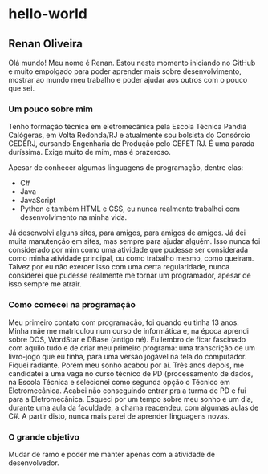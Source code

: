 # hello-world

## Renan Oliveira

Olá mundo! Meu nome é Renan.
Estou neste momento iniciando no GitHub e muito empolgado para poder aprender mais sobre desenvolvimento, mostrar ao mundo meu trabalho e poder ajudar aos outros com o pouco que sei.

### Um pouco sobre mim

Tenho formação técnica em eletromecânica pela Escola Técnica Pandiá Calógeras, em Volta Redonda/RJ e atualmente sou bolsista do Consórcio CEDERJ, cursando Engenharia de Produção pelo CEFET RJ. É uma parada duríssima. Exige muito de mim, mas é prazeroso.

Apesar de conhecer algumas linguagens de programação, dentre elas:
- C#
- Java
- JavaScript
- Python
e também HTML e CSS, eu nunca realmente trabalhei com desenvolvimento na minha vida.

Já desenvolvi alguns sites, para amigos, para amigos de amigos. Já dei muita manutenção em sites, mas sempre para ajudar alguém. Isso nunca foi considerado por mim como uma atividade que pudesse ser considerada como minha atividade principal, ou como trabalho mesmo, como queiram.
Talvez por eu não exercer isso com uma certa regularidade, nunca considerei que pudesse realmente me tornar um programador, apesar de isso sempre me atrair.

### Como comecei na programação

Meu primeiro contato com programação, foi quando eu tinha 13 anos. Minha mãe me matriculou num curso de informática e, na época aprendi sobre DOS, WordStar e DBase (antigo né). Eu lembro de ficar fascinado com aquilo tudo e de criar meu primeiro programa: uma transcrição de um livro-jogo que eu tinha, para uma versão jogável na tela do computador. Fiquei radiante. Porém meu sonho acabou por aí. Três anos depois, me candidatei a uma vaga no curso técnico de PD (processamento de dados, na Escola Técnica e selecionei como segunda opção o Técnico em Eletromecânica. Acabei não conseguindo entrar pra a turma de PD e fui para a Eletromecânica. Esqueci por um tempo sobre meu sonho e um dia, durante uma aula da faculdade, a chama reacendeu, com algumas aulas de C#. A partir disto, nunca mais parei de aprender linguagens novas.

### O grande objetivo

Mudar de ramo e poder me manter apenas com a atividade de desenvolvedor.
